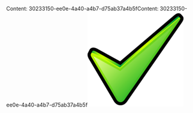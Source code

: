 <span data-ttu-id="e2a6a-101">Content: 30233150-ee0e-4a40-a4b7-d75ab37a4b5f</span><span class="sxs-lookup"><span data-stu-id="e2a6a-101">Content: 30233150-ee0e-4a40-a4b7-d75ab37a4b5f</span></span>![Bild](d13b4aee-3b4b-472b-8bfb-0ef38230b37d.png)
